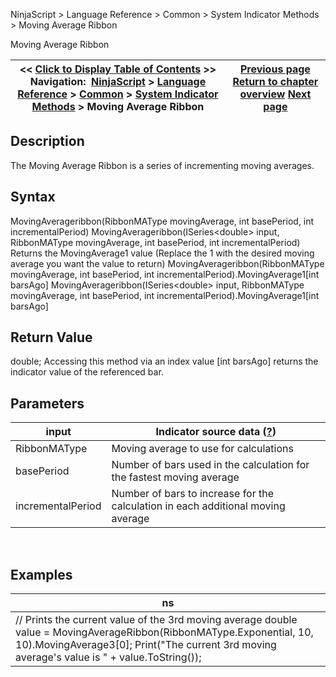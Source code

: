 ﻿
NinjaScript \> Language Reference \> Common \> System Indicator Methods \> Moving Average Ribbon

Moving Average Ribbon

| \<\< [Click to Display Table of Contents](moving_average_ribbon.md) \>\> **Navigation:**     [NinjaScript](ninjascript-1.md) \> [Language Reference](language_reference_wip-1.md) \> [Common](common-1.md) \> [System Indicator Methods](indicators-1.md) \> Moving Average Ribbon | [Previous page](moving_average_convergence-divergence_macd-1.md) [Return to chapter overview](indicators-1.md) [Next page](net_change_display-1.md) |
| --- | --- |
## Description
The Moving Average Ribbon is a series of incrementing moving averages.
 
## Syntax
MovingAverageribbon(RibbonMAType movingAverage, int basePeriod, int incrementalPeriod)
MovingAverageribbon(ISeries\<double\> input, RibbonMAType movingAverage, int basePeriod, int incrementalPeriod)
 
Returns the MovingAverage1 value (Replace the 1 with the desired moving average you want the value to return)
MovingAverageribbon(RibbonMAType movingAverage, int basePeriod, int incrementalPeriod).MovingAverage1\[int barsAgo]
MovingAverageribbon(ISeries\<double\> input, RibbonMAType movingAverage, int basePeriod, int incrementalPeriod).MovingAverage1\[int barsAgo]
 
## Return Value
double; Accessing this method via an index value \[int barsAgo] returns the indicator value of the referenced bar.
 
## Parameters

| input | Indicator source data ([?](valid_input_data_for_indicator-1.md)) |
| --- | --- |
| RibbonMAType | Moving average to use for calculations |
| basePeriod | Number of bars used in the calculation for the fastest moving average |
| incrementalPeriod | Number of bars to increase for the calculation in each additional moving average |
 
## 
## Examples

| ns |
| --- |
| // Prints the current value of the 3rd moving average double value \= MovingAverageRibbon(RibbonMAType.Exponential, 10, 10).MovingAverage3\[0]; Print("The current 3rd moving average's value is " \+ value.ToString()); |
